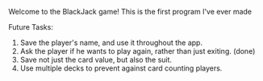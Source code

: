 
Welcome to the BlackJack game!
This is the first program I've ever made

Future Tasks:

1. Save the player's name, and use it throughout the app.
2. Ask the player if he wants to play again, rather than just exiting. (done)
3. Save not just the card value, but also the suit.
4. Use multiple decks to prevent against card counting players.